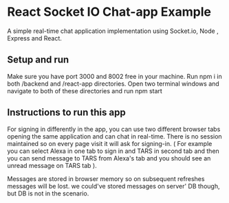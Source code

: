 # React Socket IO Chat-app Example

A simple real-time chat application implementation using Socket.io, Node , Express and React.

## Setup and run
Make sure you have port 3000 and 8002 free in your machine.
Run npm i in both /backend and /react-app directories.
Open two terminal windows and navigate to both of these directories and run npm start


## Instructions to run this app
For signing in differently in the app, you can use two different browser tabs opening the same application and can chat in real-time. There is no session maintained so on every page visit it will ask for signing-in. ( For example you can select Alexa in one tab to sign in and TARS in second tab and then you can send message to TARS from Alexa's tab and you should see an unread message on TARS tab ).

Messages are stored in browser memory so on subsequent refreshes messages will be lost. we could've stored messages on server' DB though, but DB is not in the scenario.

